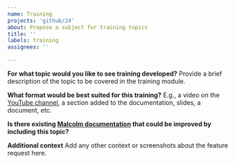 ```yaml
---
name: Training
projects: 'github/24'
about: Propose a subject for training topics
title: ''
labels: training
assignees: ''

---
```


**For what topic would you like to see training developed?**
Provide a brief description of the topic to be covered in the training module.

**What format would be best suited for this training?**
E.g., a video on the [YouTube channel](https://www.youtube.com/c/MalcolmNetworkTrafficAnalysisToolSuite), a section added to the documentation, slides, a document, etc.

**Is there existing [Malcolm documentation](https://idaholab.github.io/Malcolm/) that could be improved by including this topic?**

**Additional context**
Add any other context or screenshots about the feature request here.
